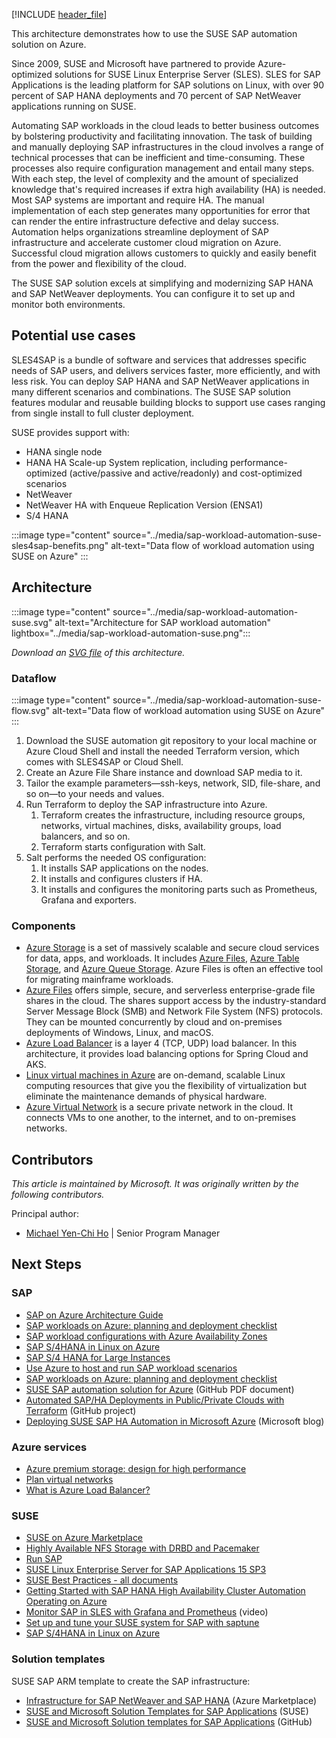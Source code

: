 [!INCLUDE [header_file](../../../includes/sol-idea-header.md)]

This architecture demonstrates how to use the SUSE SAP automation solution on Azure.

Since 2009, SUSE and Microsoft have partnered to provide Azure-optimized solutions for SUSE Linux Enterprise Server (SLES). SLES for SAP Applications is the leading platform for SAP solutions on Linux, with over 90 percent of SAP HANA deployments and 70 percent of SAP NetWeaver applications running on SUSE.

Automating SAP workloads in the cloud leads to better business outcomes by bolstering productivity and facilitating innovation. The task of building and manually deploying SAP infrastructures in the cloud involves a range of technical processes that can be inefficient and time-consuming. These processes also require configuration management and entail many steps. With each step, the level of complexity and the amount of specialized knowledge that's required increases if extra high availability (HA) is needed. Most SAP systems are important and require HA. The manual implementation of each step generates many opportunities for error that can render the entire infrastructure defective and delay success. Automation helps organizations streamline deployment of SAP infrastructure and accelerate customer cloud migration on Azure. Successful cloud migration allows customers to quickly and easily benefit from the power and flexibility of the cloud.

The SUSE SAP solution excels at simplifying and modernizing SAP HANA and SAP NetWeaver deployments. You can configure it to set up and monitor both environments.

## Potential use cases

SLES4SAP is a bundle of software and services that addresses specific needs of SAP users, and delivers services faster, more efficiently, and with less risk. You can deploy SAP HANA and SAP NetWeaver applications in many different scenarios and combinations. The SUSE SAP solution features modular and reusable building blocks to support use cases ranging from single install to full cluster deployment.

SUSE provides support with:

- HANA single node
- HANA HA Scale-up System replication, including performance-optimized (active/passive and active/readonly) and cost-optimized scenarios
- NetWeaver
- NetWeaver HA with Enqueue Replication Version (ENSA1)
- S/4 HANA

:::image type="content" source="../media/sap-workload-automation-suse-sles4sap-benefits.png" alt-text="Data flow of workload automation using SUSE on Azure" :::

## Architecture

:::image type="content" source="../media/sap-workload-automation-suse.svg" alt-text="Architecture for SAP workload automation" lightbox="../media/sap-workload-automation-suse.png":::

*Download an [SVG file](../media/sap-workload-automation-suse.svg) of this architecture.*

### Dataflow

:::image type="content" source="../media/sap-workload-automation-suse-flow.svg" alt-text="Data flow of workload automation using SUSE on Azure" :::

1. Download the SUSE automation git repository to your local machine or Azure Cloud Shell and install the needed Terraform version, which comes with SLES4SAP or Cloud Shell.
1. Create an Azure File Share instance and download SAP media to it.
1. Tailor the example parameters—ssh-keys, network, SID, file-share, and so on—to your needs and values.
1. Run Terraform to deploy the SAP infrastructure into Azure.
   1. Terraform creates the infrastructure, including resource groups, networks, virtual machines, disks, availability groups, load balancers, and so on.
   1. Terraform starts configuration with Salt.
1. Salt performs the needed OS configuration:
   1. It installs SAP applications on the nodes.
   1. It installs and configures clusters if HA.
   1. It installs and configures the monitoring parts such as Prometheus, Grafana and exporters.

### Components

- [Azure Storage](https://azure.microsoft.com/product-categories/storage) is a set of massively scalable and secure cloud services for data, apps, and workloads. It includes [Azure Files](https://azure.microsoft.com/services/storage/files), [Azure Table Storage](https://azure.microsoft.com/services/storage/tables), and [Azure Queue Storage](https://azure.microsoft.com/services/storage/queues). Azure Files is often an effective tool for migrating mainframe workloads.
- [Azure Files](https://azure.microsoft.com/en-us/services/storage/files) offers simple, secure, and serverless enterprise-grade file shares in the cloud. The shares support access by the industry-standard Server Message Block (SMB) and Network File System (NFS) protocols. They can be mounted concurrently by cloud and on-premises deployments of Windows, Linux, and macOS.
- [Azure Load Balancer](https://azure.microsoft.com/services/load-balancer) is a layer 4 (TCP, UDP) load balancer. In this architecture, it provides load balancing options for Spring Cloud and AKS.
- [Linux virtual machines in Azure](https://azure.microsoft.com/services/virtual-machines/linux) are on-demand, scalable Linux computing resources that give you the flexibility of virtualization but eliminate the maintenance demands of physical hardware.
- [Azure Virtual Network](https://azure.microsoft.com/services/virtual-network) is a secure private network in the cloud. It connects VMs to one another, to the internet, and to on-premises networks.

## Contributors

*This article is maintained by Microsoft. It was originally written by the following contributors.*

Principal author:

 * [Michael Yen-Chi Ho](https://www.linkedin.com/in/yenchiho) | Senior Program Manager

## Next Steps

### SAP

- [SAP on Azure Architecture Guide](../../reference-architectures/sap/sap-overview.yml)
- [SAP workloads on Azure: planning and deployment checklist](/azure/virtual-machines/workloads/sap/sap-deployment-checklist?toc=/azure/architecture/toc.json&bc=/azure/architecture/bread/toc.json)
- [SAP workload configurations with Azure Availability Zones](/azure/virtual-machines/workloads/sap/sap-ha-availability-zones?toc=/azure/architecture/toc.json&bc=/azure/architecture/bread/toc.json)
- [SAP S/4HANA in Linux on Azure](../..//reference-architectures/sap/sap-s4hana.yml)
- [SAP S/4 HANA for Large Instances](sap-s4-hana-on-hli-with-ha-and-dr.yml)
- [Use Azure to host and run SAP workload scenarios](/azure/virtual-machines/workloads/sap/get-started)
- [SAP workloads on Azure: planning and deployment checklist](/azure/virtual-machines/workloads/sap/sap-deployment-checklist)
- [SUSE SAP automation solution for Azure](https://github.com/petersatsuse/SA-SAP-Automation/raw/master/build/SA/SA_color_en_azure.pdf) (GitHub PDF document)
- [Automated SAP/HA Deployments in Public/Private Clouds with Terraform](https://github.com/SUSE/ha-sap-terraform-deployments) (GitHub project)
- [Deploying SUSE SAP HA Automation in Microsoft Azure](https://cloudblogs.microsoft.com/opensource/2021/01/21/deploying-suse-sap-ha-automation-in-microsoft-azure) (Microsoft blog)

### Azure services

- [Azure premium storage: design for high performance](/azure/virtual-machines/premium-storage-performance)
- [Plan virtual networks](/azure/virtual-network/virtual-network-vnet-plan-design-arm)
- [What is Azure Load Balancer?](/azure/load-balancer/load-balancer-overview)

### SUSE

- [SUSE on Azure Marketplace](https://azuremarketplace.microsoft.com/en-us/marketplace/apps?search=SUSE)
- [Highly Available NFS Storage with DRBD and Pacemaker](https://documentation.suse.com/sle-ha/15-SP1/html/SLE-HA-all/art-sleha-nfs-quick.html)
- [Run SAP](https://www.suse.com/solutions/run-sap-solutions)
- [SUSE Linux Enterprise Server for SAP Applications 15 SP3](https://documentation.suse.com/sles-sap/15-SP3)
- [SUSE Best Practices - all documents](https://documentation.suse.com/sbp/all)
- [Getting Started with SAP HANA High Availability Cluster Automation Operating on Azure](https://documentation.suse.com/sbp/all/single-html/SBP-SAP-HANA-PerOpt-HA-Azure)
- [Monitor SAP in SLES with Grafana and Prometheus](https://www.youtube.com/watch?v=a8Lz0_pHzm0) (video)
- [Set up and tune your SUSE system for SAP with saptune](https://www.youtube.com/watch?v=MNKpyQAFRJg)
- [SAP S/4HANA in Linux on Azure](../../reference-architectures/sap/sap-s4hana.yml)

### Solution templates

SUSE SAP ARM template to create the SAP infrastructure:
- [Infrastructure for SAP NetWeaver and SAP HANA](https://azuremarketplace.microsoft.com/en-us/marketplace/apps/suse.suse-sap-infra?tab=Overview) (Azure Marketplace)
- [SUSE and Microsoft Solution Templates for SAP Applications](https://documentation.suse.com/sbp/all/single-html/SBP-SAP-AzureSolutionTemplates) (SUSE)
- [SUSE and Microsoft Solution templates for SAP Applications](https://github.com/SUSE/azure-resource-manager-sap-solution-templates) (GitHub)
